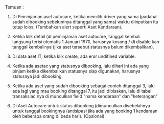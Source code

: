 Temuan :

1. Di Peminjaman aset autocare, ketika memilih driver yang sama (padahal sudah dibooking sebelumnya ditanggal yang sama) waktu diinputkan itu tetap lolos, (Tambahkan alert seperti Aset Kendaraan).


2. Ketika klik detail (di peminjaman aset autocare, tanggal kembali langsung terisi otomatis 1 Januari 1970, harusnya kosong / di disable kan tanggal kembalinya (jika aset tersebut statusnya belum dikembalikan).


3. Di data aset IT, ketika klik create, ada eror undifined variable.


4. Ketika ada asetac yang statusnya dibooking, lalu dihari ini ada yang pinjam ketika dikembalikan statusnya siap digunakan, harusnya statusnya jadi dibooking.


5. Ketika ada aset yang sudah dibooking sebagai contoh ditanggal 3, lalu ada lagi yang mau booking ditanggal 7, itu jadi dibisakan, lalu di tabel transaksiac nya di munculkan field "nama kendaraan" dan "keterangan"


6. Di Aset Autocare untuk status dibooking (dimunculkan disebelahnya untuk tanggal bookingnya (antisipasi jika ada yang booking 1 kendaraan oleh beberapa orang di beda hari). (Opsional)
